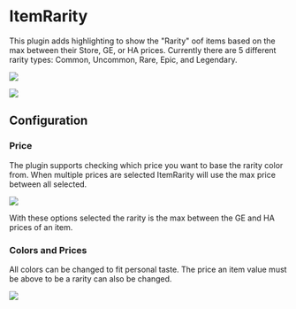 # ItemRarity
This plugin adds highlighting to show the "Rarity" oof items based on the max between their Store, GE, or HA prices. Currently there are 5 different rarity types: Common, Uncommon, Rare, Epic, and Legendary.

![](https://i.imgur.com/JtrQDQk.png)

![](https://i.imgur.com/dTmXnsW.png)

## Configuration
### Price
The plugin supports checking which price you want to base the rarity color from.
When multiple prices are selected ItemRarity will use the max price between all selected.

![](https://i.imgur.com/UhcWyXd.png)

With these options selected the rarity is the max between the GE and HA prices of an item.

### Colors and Prices
All colors can be changed to fit personal taste. The price an item value must be above to be a rarity can also be changed.

![](https://i.imgur.com/272Wq4R.png)

